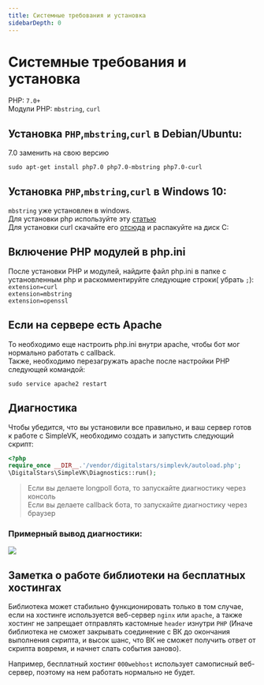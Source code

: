 ```yaml
---
title: Системные требования и установка
sidebarDepth: 0
---
```


# Системные требования и установка
PHP: `7.0+`  
Модули PHP: `mbstring`, `curl`  

## Установка `PHP`,`mbstring`,`curl` в Debian/Ubuntu: 
7.0 заменить на свою версию
```
sudo apt-get install php7.0 php7.0-mbstring php7.0-curl
``` 
## Установка `PHP`,`mbstring`,`curl` в Windows 10: 
`mbstring` уже установлен в windows.  
Для установки php используйте эту [статью](https://prognote.ru/web-dev/beck-end/how-to-install-php-on-windows/)  
Для установки curl скачайте его [отсюда](https://curl.haxx.se/windows/) и распакуйте на диск C:

## Включение PHP модулей в php.ini
После установки PHP и модулей, найдите файл php.ini в папке с установленным php и раскомментируйте следующие строки( убрать `;`):  
`extension=curl`  
`extension=mbstring`  
`extension=openssl`  

## Если на сервере есть Apache
То необходимо еще настроить php.ini внутри apache, чтобы бот мог нормально работать с callback.  
Также, необходимо перезагружать apache после настройки PHP следующей командой:
```
sudo service apache2 restart
```

## Диагностика
Чтобы убедится, что вы установили все правильно, и ваш сервер готов к работе с SimpleVK, необходимо создать и запустить следующий скрипт:
```php
<?php
require_once __DIR__.'/vendor/digitalstars/simplevk/autoload.php';
\DigitalStars\SimpleVK\Diagnostics::run();
```
> Если вы делаете longpoll бота, то запускайте диагностику через консоль  
> Если вы делаете callback бота, то запускайте диагностику через браузер

### Примерный вывод диагностики:
<p align="left">
  <img src="http://images.vfl.ru/ii/1608248228/eea9ef11/32696142.jpg"/>
</p>

## Заметка о работе библиотеки на бесплатных хостингах
Библиотека может стабильно функционировать только в том случае, если на хостинге используется веб-сервер `nginx` или `apache`, а также хостинг не запрещает отправлять кастомные `header` изнутри `PHP` (Иначе библиотека не сможет закрывать соединение с ВК до окончания выполнения скрипта, и высок шанс, что ВК не сможет получить ответ от скрипта вовремя, и начнет слать события заново).
  
Например, бесплатный хостинг `000webhost` использует самописный веб-сервер, поэтому на нем работать нормально не будет.